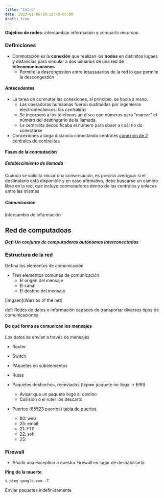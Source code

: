 ```yaml
---
title: "Intro"
date: 2023-01-09T10:12:49-06:00
draft: true
---
```


**Objetivo de redes**: intercambiar información y compartir recursos
### Definiciones

+ Conmutación es la **conexión** que realizan los **nodos** en distinitos lugaes y distancias para vincular a dos usuarios de una red de **telecomunicaciones**
    + Permite la descongestion entre losussuarios de la red lo que permite la descongestión

#### Antecedentes

+ La tarea de conmutar las conexiones, al principio, se hacía a mano. 
    + Las operadoras humaanas fueron sustituidas por ingenieros electromecánicos: las *centralitas*
    + Se incorporó a los teléfonos un disco con números para "marcar" el número del destinatario de la llamada.
    + La centralita decodificaba el número para sbaer a cuál no do conectarse
+ Concexiones a larga distancia conectando centrales
[conexion de 2 centrales de centralitas]()

#### Fases de la conmutación

##### Establecimiento de llamada

Cuando se solicita iniciar una conversación, es preciso averiguar si el destinatario está disponible y en caso afirmativo, debe buscarse un camino libre en la red, que incluye conmutadores dentro de las centrales y enlaces entre las mismas

##### Comunicación

Intercambio de información

## Red de computadoas

***Def: Un conjunto de computadoras autónomas interconectadas***

### Estructura de la red

Defina los elementos de comunicación
+ Tres elementos comunes de comunicación
    + El origen del mensaje
    + El canal
    + El destino del mensaje

<!-- TODO: Investigarr guerreros de la red -->
[imgaen](Warrios of the net)

def: Redes de datos o información capaces de transportar diversos tipos de comunicaciones

#### De qué forma se comunican los mensajes

Los datos se envían a través de mensajes

+ Router
+ Switch
+ PAquetes en subelementos
+ Rutas
+ Paquetes deshechos, reenviados (tcp<=> paquete no llega -> ERR)
    + Avisar que un paquete llegó al destino
    + Collisión o el ruter los descartó

+ Puertos (65523 puertos) [tabla de puertos]()
    + 80: web
    + 25: email
    + 21: FTP
    + 22: ssh
    + 25:

### Firewall

+ Añadir una exception a nuestro Firewall en lugar de deshabilitarlo

**Ping de la muerte**:
```
$ ping google.com -T
```
Enviar paquetes indefinidamente
